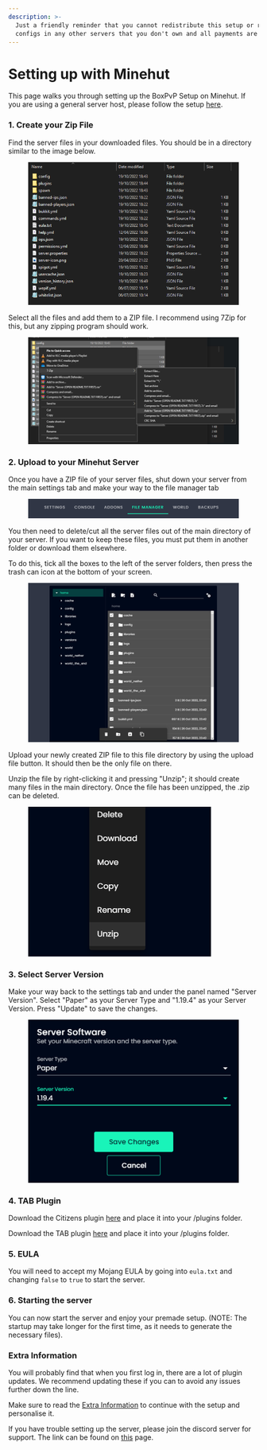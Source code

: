 ```yaml
---
description: >-
  Just a friendly reminder that you cannot redistribute this setup or re-use
  configs in any other servers that you don't own and all payments are final.
---
```


# Setting up with Minehut

This page walks you through setting up the BoxPvP Setup on Minehut. If you are using a general server host, please follow the setup [here](setting-up-with-a-standard-host.md).

### 1. Create your Zip File

Find the server files in your downloaded files. You should be in a directory similar to the image below.

<figure><img src="../../.gitbook/assets/image (7).png" alt=""><figcaption></figcaption></figure>

Select all the files and add them to a ZIP file. I recommend using 7Zip for this, but any zipping program should work.

<figure><img src="../../.gitbook/assets/image (16).png" alt=""><figcaption></figcaption></figure>

### 2. Upload to your Minehut Server

Once you have a ZIP file of your server files, shut down your server from the main settings tab and make your way to the file manager tab

<figure><img src="../../.gitbook/assets/image (39).png" alt=""><figcaption></figcaption></figure>

You then need to delete/cut all the server files out of the main directory of your server. If you want to keep these files, you must put them in another folder or download them elsewhere.

To do this, tick all the boxes to the left of the server folders, then press the trash can icon at the bottom of your screen.

<figure><img src="../../.gitbook/assets/image (33).png" alt=""><figcaption></figcaption></figure>

Upload your newly created ZIP file to this file directory by using the upload file button. It should then be the only file on there.

Unzip the file by right-clicking it and pressing "Unzip"; it should create many files in the main directory. Once the file has been unzipped, the .zip can be deleted.

<figure><img src="../../.gitbook/assets/image (26).png" alt=""><figcaption></figcaption></figure>

### 3. Select Server Version

Make your way back to the settings tab and under the panel named "Server Version". Select "Paper" as your Server Type and "1.19.4" as your Server Version. Press "Update" to save the changes.

<figure><img src="../../.gitbook/assets/image (20).png" alt=""><figcaption></figcaption></figure>

### 4. TAB Plugin

Download the Citizens plugin [here](https://ci.citizensnpcs.co/job/Citizens2/) and place it into your /plugins folder.

Download the TAB plugin [here](https://github.com/NEZNAMY/TAB/releases) and place it into your /plugins folder.

### 5. EULA

You will need to accept my Mojang EULA by going into `eula.txt` and changing `false` to `true` to start the server.

### 6. Starting the server

You can now start the server and enjoy your premade setup. (NOTE: The startup may take longer for the first time, as it needs to generate the necessary files).

### Extra Information

You will probably find that when you first log in, there are a lot of plugin updates. We recommend updating these if you can to avoid any issues further down the line.

Make sure to read the [Extra Information](extra-information.md) to continue with the setup and personalise it.

If you have trouble setting up the server, please join the discord server for support. The link can be found on [this](../../) page.

